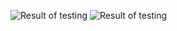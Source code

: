 ![Result of testing](https://raw.githubusercontent.com/anrysliusar/React-Projects/posts/imgs/page-before-onClick.png)
![Result of testing](https://raw.githubusercontent.com/anrysliusar/React-Projects/posts/imgs/page-after-onClick.png)
